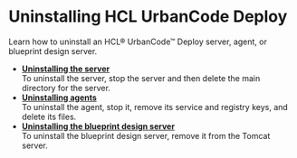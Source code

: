 # Uninstalling HCL UrbanCode Deploy

Learn how to uninstall an HCL® UrbanCode™ Deploy server, agent, or blueprint design server.

-   **[Uninstalling the server](../../com.udeploy.install.doc/topics/server_uninstall.md)**  
To uninstall the server, stop the server and then delete the main directory for the server.
-   **[Uninstalling agents](../../com.udeploy.install.doc/topics/agent_uninstall.md)**  
To uninstall the agent, stop it, remove its service and registry keys, and delete its files.
-   **[Uninstalling the blueprint design server](../../com.edt.doc/topics/uninstall_server_bds.md)**  
To uninstall the blueprint design server, remove it from the Tomcat server.

